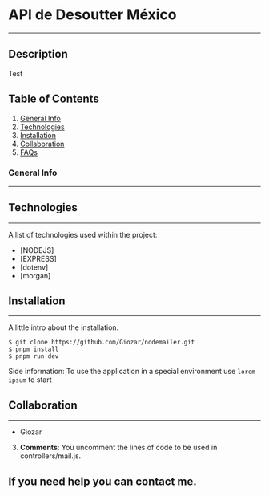 # API de Desoutter México
***
## Description
Test

## Table of Contents
1. [General Info](#general-info)
2. [Technologies](#technologies)
3. [Installation](#installation)
4. [Collaboration](#collaboration)
5. [FAQs](#faqs)
### General Info
***

## Technologies
***
A list of technologies used within the project:
* [NODEJS]
* [EXPRESS]
* [dotenv]
* [morgan]

## Installation
***
A little intro about the installation. 
```
$ git clone https://github.com/Giozar/nodemailer.git
$ pnpm install
$ pnpm run dev
```
Side information: To use the application in a special environment use ```lorem ipsum``` to start
## Collaboration
***
- Giozar

3. **Comments**: You uncomment the lines of code to be used in controllers/mail.js.

## If you need help you can contact me.

